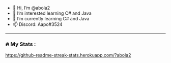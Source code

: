 - 👋 Hi, I’m @abola2
- 👀 I’m interested learning C# and Java
- 🌱 I’m currently learning C# and Java
- 📫 Discord: Aapo#3524

---

### :fire: My Stats :
https://github-readme-streak-stats.herokuapp.com/?abola2

